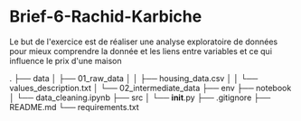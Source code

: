 # Brief-6-Rachid-Karbiche

Le but de l'exercice est de réaliser une analyse exploratoire de données pour mieux comprendre la donnée et les liens entre variables et ce qui influence le prix d'une maison

.
├── data
│   ├── 01_raw_data
│   │   ├── housing_data.csv
│   │   └── values_description.txt
│   └── 02_intermediate_data
├── env
├── notebook
│   └── data_cleaning.ipynb
├── src
│   └── __init__.py
├── .gitignore
├── README.md
└── requirements.txt